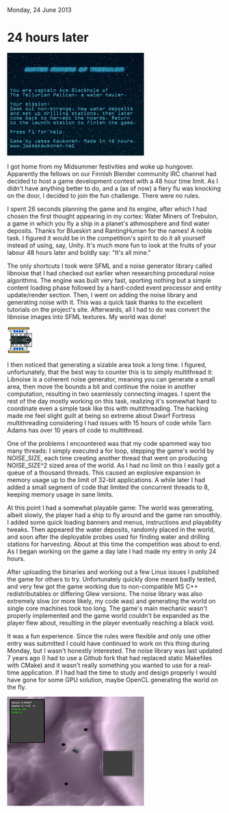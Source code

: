
Monday, 24 June 2013

# 24 hours later

![](pics/gamejam1_1.png "pic1")

I got home from my Midsummer festivities and woke up hungover. Apparently the fellows on our Finnish Blender community IRC channel had decided to host a game development contest with a 48 hour time limit. As I didn't have anything better to do, and a (as of now) a fiery flu was knocking on the door, I decided to join the fun challenge. There were no rules.

I spent 26 seconds planning the game and its engine, after which I had chosen the first thought appearing in my cortex: Water Miners of Trebulon, a game in which you fly a ship in a planet's athmosphere and find water deposits. Thanks for Blueskirt and RantingHuman for the names! A noble task. I figured it would be in the competition's spirit to do it all yourself instead of using, say, Unity. It's much more fun to look at the fruits of your labour 48 hours later and boldly say: "It's all mine."

The only shortcuts I took were SFML and a noise generator library called libnoise that I had checked out earlier when researching procedural noise algorithms. The engine was built very fast, sporting nothing but a simple content loading phase followed by a hard-coded event processor and entity update/render section. Then, I went on adding the noise library and generating noise with it. This was a quick task thanks to the excellent tutorials on the project's site. Afterwards, all I had to do was convert the libnoise images into SFML textures. My world was done!

![](pics/gamejam1_2.png "pic2")

I then noticed that generating a sizable area took a long time. I figured, unfortunately, that the best way to counter this is to simply multithread it: Libnoise is a coherent noise generator, meaning you can generate a small area, then move the bounds a bit and continue the noise in another computation, resulting in two seamlessly connecting images. I spent the rest of the day mostly working on this task, realizing it's somewhat hard to coordinate even a simple task like this with multithreading. The hacking made me feel slight guilt at being so extreme about Dwarf Fortress multithreading considering I had issues with 15 hours of code while Tarn Adams has over 10 years of code to multithread.

One of the problems I encountered was that my code spammed way too many threads: I simply executed a for loop, stepping the game's world by NOISE_SIZE, each time creating another thread that went on producing NOISE_SIZE^2 sized area of the world. As I had no limit on this I easily got a queue of a thousand threads. This caused an explosive expansion in memory usage up to the limit of 32-bit applications. A while later I had added a small segment of code that limited the concurrent threads to 8, keeping memory usage in sane limits.

At this point I had a somewhat playable game: The world was generating, albeit slowly, the player had a ship to fly around and the game ran smoothly. I added some quick loading banners and menus, instructions and playability tweaks. Then appeared the water deposits, randomly placed in the world, and soon after the deployable probes used for finding water and drilling stations for harvesting. About at this time the competition was about to end. As I began working on the game a day late I had made my entry in only 24 hours.

After uploading the binaries and working out a few Linux issues I published the game for others to try. Unfortunately quickly done meant badly tested, and very few got the game working due to non-compatible MS C++ redistributables or differing Glew versions. The noise library was also extremely slow (or more likely, my code was) and generating the world on single core machines took too long. The game's main mechanic wasn't properly implemented and the game world couldn't be expanded as the player flew about, resulting in the player eventually reaching a black void.

It was a fun experience. Since the rules were flexible and only one other entry was submitted I could have continued to work on this thing during Monday, but I wasn't honestly interested. The noise library was last updated 7 years ago (I had to use a Github fork that had replaced static Makefiles with CMake) and it wasn't really something you wanted to use for a real-time application. If I had had the time to study and design properly I would have gone for some GPU solution, maybe OpenCL generating the world on the fly.

![](pics/gamejam1_3.png "pic3")

